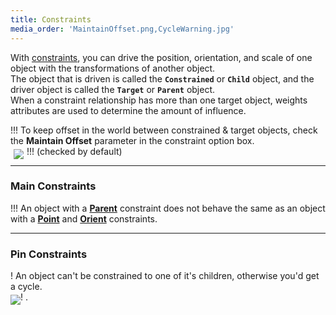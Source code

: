 ```yaml
---
title: Constraints
media_order: 'MaintainOffset.png,CycleWarning.jpg'
---
```


With [constraints](https://help.autodesk.com/view/MAYAUL/2020/ENU/?guid=GUID-FA047B7D-41AD-4643-9D10-BB1F3B397B4D), you can drive the position, orientation, and scale of one object with the transformations of another object.  
The object that is driven is called the **`Constrained`** or **`Child`** object, and the driver object is called the **`Target`** or **`Parent`** object.  
When a constraint relationship has more than one target object, weights attributes are used to determine the amount of influence.  

!!! To keep offset in the world between constrained & target objects, check the **Maintain Offset** parameter in the constraint option box.  
!!!  (checked by default) <img src="constraints/MaintainOffset.png" style="float:left;margin:5px 5px">

___
### Main Constraints

!!! An object with a [**Parent**](https://help.autodesk.com/view/MAYAUL/2020/ENU/?guid=GUID-29785337-D109-48C5-AFC4-8A7A1D0C246F) constraint does not behave the same as an object with a [**Point**](https://help.autodesk.com/view/MAYAUL/2020/ENU/?guid=GUID-79F8E9DC-72B9-4465-8D77-8A69F61D313A) and [**Orient**](https://help.autodesk.com/view/MAYAUL/2020/ENU/?guid=GUID-ABED0435-54C5-44BE-9E1B-9A2975133695) constraints.  

___
### Pin Constraints

! An object can't be constrained to one of it's children, otherwise you'd get a cycle.  
! .<img src="constraints/CycleWarning.jpg" style="float:left;margin:5px 0px">